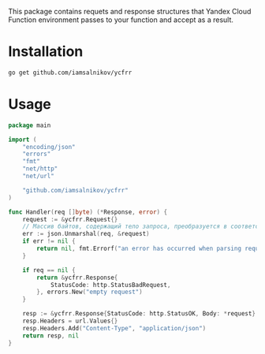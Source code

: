 This package contains requets and response structures that Yandex Cloud Function environment passes to your function and accept as a result.

# Installation

```bash
go get github.com/iamsalnikov/ycfrr
```

# Usage

```go
package main

import (
	"encoding/json"
	"errors"
	"fmt"
	"net/http"
	"net/url"

	"github.com/iamsalnikov/ycfrr"
)

func Handler(req []byte) (*Response, error) {
	request := &ycfrr.Request{}
	// Массив байтов, содержащий тело запроса, преобразуется в соответствующий объект
	err := json.Unmarshal(req, &request)
	if err != nil {
		return nil, fmt.Errorf("an error has occurred when parsing request: %v", err)
	}

	if req == nil {
		return &ycfrr.Response{
			StatusCode: http.StatusBadRequest,
		}, errors.New("empty request")
	}

	resp := &ycfrr.Response{StatusCode: http.StatusOK, Body: *request}
	resp.Headers = url.Values{}
	resp.Headers.Add("Content-Type", "application/json")
	return resp, nil
}
```